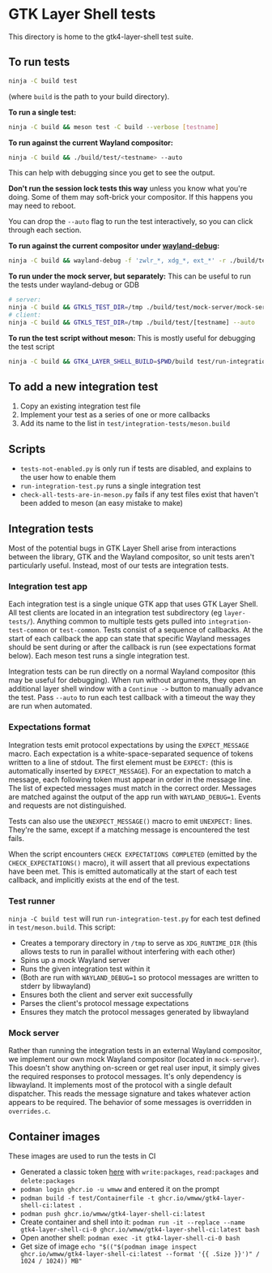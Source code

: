 # GTK Layer Shell tests
This directory is home to the gtk4-layer-shell test suite.

## To run tests
```bash
ninja -C build test
```
(where `build` is the path to your build directory).

__To run a single test:__
```bash
ninja -C build && meson test -C build --verbose [testname]
```

__To run against the current Wayland compositor:__
```bash
ninja -C build && ./build/test/<testname> --auto
```
This can help with debugging since you get to see the output.

__Don't run the session lock tests this way__ unless you know what you're doing. Some of them may soft-brick your compositor. If this happens you may need to reboot.

You can drop the `--auto` flag to run the test interactively, so you can click through each section.

__To run against the current compositor under [wayland-debug](https://github.com/wmww/wayland-debug):__
```bash
ninja -C build && wayland-debug -f 'zwlr_*, xdg_*, ext_*' -r ./build/test/<testname> --auto
```

__To run under the mock server, but separately:__
This can be useful to run the tests under wayland-debug or GDB
```bash
# server:
ninja -C build && GTKLS_TEST_DIR=/tmp ./build/test/mock-server/mock-server
# client:
ninja -C build && GTKLS_TEST_DIR=/tmp ./build/test/[testname] --auto
```

__To run the test script without meson:__
This is mostly useful for debugging the test script
```bash
ninja -C build && GTK4_LAYER_SHELL_BUILD=$PWD/build test/run-integration-test.py build/test/<testname>
```

## To add a new integration test
1. Copy an existing integration test file
2. Implement your test as a series of one or more callbacks
3. Add its name to the list in `test/integration-tests/meson.build`

## Scripts
- `tests-not-enabled.py` is only run if tests are disabled, and explains to the user how to enable them
- `run-integration-test.py` runs a single integration test
- `check-all-tests-are-in-meson.py` fails if any test files exist that haven't been added to meson (an easy mistake to make)

## Integration tests
Most of the potential bugs in GTK Layer Shell arise from interactions between the library, GTK and the Wayland compositor, so unit tests aren't particularly useful. Instead, most of our tests are integration tests.

### Integration test app
Each integration test is a single unique GTK app that uses GTK Layer Shell. All test clients are located in an integration test subdirectory (eg `layer-tests/`). Anything common to multiple tests gets pulled into `integration-test-common` or `test-common`. Tests consist of a sequence of callbacks. At the start of each callback the app can state that specific Wayland messages should be sent during or after the callback is run (see expectations format below). Each meson test runs a single integration test.

Integration tests can be run directly on a normal Wayland compositor (this may be useful for debugging). When run without arguments, they open an additional layer shell window with a `Continue ->` button to manually advance the test. Pass `--auto` to run each test callback with a timeout the way they are run when automated.

### Expectations format
Integration tests emit protocol expectations by using the `EXPECT_MESSAGE` macro. Each expectation is a white-space-separated sequence of tokens written to a line of stdout. The first element must be `EXPECT:` (this is automatically inserted by `EXPECT_MESSAGE`). For an expectation to match a message, each following token must appear in order in the message line. The list of expected messages must match in the correct order. Messages are matched against the output of the app run with `WAYLAND_DEBUG=1`. Events and requests are not distinguished.

Tests can also use the `UNEXPECT_MESSAGE()` macro to emit `UNEXPECT:` lines. They're the same, except if a matching message is encountered the test fails.

When the script encounters `CHECK EXPECTATIONS COMPLETED` (emitted by the `CHECK_EXPECTATIONS()` macro), it will assert that all previous expectations have been met. This is emitted automatically at the start of each test callback, and implicitly exists at the end of the test.

### Test runner
`ninja -C build test` will run `run-integration-test.py` for each test defined in `test/meson.build`. This script:
- Creates a temporary directory in `/tmp` to serve as `XDG_RUNTIME_DIR` (this allows tests to run in parallel without interfering with each other)
- Spins up a mock Wayland server
- Runs the given integration test within it
- (Both are run with `WAYLAND_DEBUG=1` so protocol messages are written to stderr by libwayland)
- Ensures both the client and server exit successfully
- Parses the client's protocol message expectations
- Ensures they match the protocol messages generated by libwayland

### Mock server
Rather than running the integration tests in an external Wayland compositor, we implement our own mock Wayland compositor (located in `mock-server`). This doesn't show anything on-screen or get real user input, it simply gives the required responses to protocol messages. It's only dependency is libwayland. It implements most of the protocol with a single default dispatcher. This reads the message signature and takes whatever action appears to be required. The behavior of some messages is overridden in `overrides.c`.

## Container images
These images are used to run the tests in CI
- Generated a classic token [here](https://github.com/settings/tokens) with `write:packages`, `read:packages` and `delete:packages`
- `podman login ghcr.io -u wmww` and entered it on the prompt
- `podman build -f test/Containerfile -t ghcr.io/wmww/gtk4-layer-shell-ci:latest .`
- `podman push ghcr.io/wmww/gtk4-layer-shell-ci:latest`
- Create container and shell into it: `podman run -it --replace --name gtk4-layer-shell-ci-0 ghcr.io/wmww/gtk4-layer-shell-ci:latest bash`
- Open another shell: `podman exec -it gtk4-layer-shell-ci-0 bash`
- Get size of image `echo "$(("$(podman image inspect ghcr.io/wmww/gtk4-layer-shell-ci:latest --format '{{ .Size }}')" / 1024 / 1024)) MB"`
